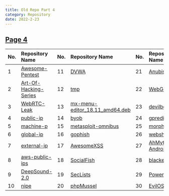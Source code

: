 ```yaml
---
title: Old Repo Part 4
category: Repository
date: 2022-2-23
---
```

## [Page 4](https://github.com/orgs/oneplus-x/repositories?page=4)

| No. | Repository Name | No. | Repository Name | No. | Repository Name |
| :---| :-------------- | :---| :-------------- | :---| :-------------- |
|1| [Awesome-Pentest](https://github.com/oneplus-x/Awesome-Pentest/archive/refs/heads/master.zip)|11| [DVWA](https://github.com/oneplus-x/DVWA/archive/refs/heads/master.zip)|21| [Anubis](https://github.com/oneplus-x/Anubis/archive/refs/heads/master.zip)|
|2| [Art-Of-Hacking-Series](https://github.com/oneplus-x/Art-Of-Hacking-Series/archive/refs/heads/master.zip)|12| [tmp](https://github.com/oneplus-x/tmp/archive/refs/heads/master.zip)|22| [WebGoat](https://github.com/oneplus-x/WebGoat/archive/refs/heads/master.zip)|
|3| [WebRTC-Leak](https://github.com/oneplus-x/WebRTC-Leak/archive/refs/heads/master.zip)|13| [mx-menu-editor_18.11_amd64.deb](https://github.com/oneplus-x/mx-menu-editor_18.11_amd64.deb/archive/refs/heads/master.zip)|23| [devilbox](https://github.com/oneplus-x/devilbox/archive/refs/heads/master.zip)|
|4| [public-ip](https://github.com/oneplus-x/public-ip/archive/refs/heads/master.zip)|14| [byob](https://github.com/oneplus-x/byob/archive/refs/heads/master.zip)|24| [gpredict](https://github.com/oneplus-x/gpredict/archive/refs/heads/master.zip)|
|5| [machine-p](https://github.com/oneplus-x/machine-p/archive/refs/heads/master.zip)|15| [metasploit-omnibus](https://github.com/oneplus-x/metasploit-omnibus/archive/refs/heads/master.zip)|25| [morpheus](https://github.com/oneplus-x/morpheus/archive/refs/heads/master.zip)|
|6| [global-ip](https://github.com/oneplus-x/global-ip/archive/refs/heads/master.zip)|16| [gophish](https://github.com/oneplus-x/gophish/archive/refs/heads/master.zip)|26| [webshell](https://github.com/oneplus-x/webshell/archive/refs/heads/master.zip)|
|7| [external-ip](https://github.com/oneplus-x/external-ip/archive/refs/heads/master.zip)|17| [AwesomeXSS](https://github.com/oneplus-x/AwesomeXSS/archive/refs/heads/master.zip)|27| [AhMyth-Android-RAT](https://github.com/oneplus-x/AhMyth-Android-RAT/archive/refs/heads/master.zip)|
|8| [aws-public-ips](https://github.com/oneplus-x/aws-public-ips/archive/refs/heads/master.zip)|18| [SocialFish](https://github.com/oneplus-x/SocialFish/archive/refs/heads/master.zip)|28| [blackeye](https://github.com/oneplus-x/blackeye/archive/refs/heads/master.zip)|
|9| [DeepSound-2.0](https://github.com/oneplus-x/DeepSound-2.0/archive/refs/heads/master.zip)|19| [SecLists](https://github.com/oneplus-x/SecLists/archive/refs/heads/master.zip)|29| [PowerUpSQL](https://github.com/oneplus-x/PowerUpSQL/archive/refs/heads/master.zip)|
|10| [nipe](https://github.com/oneplus-x/nipe/archive/refs/heads/master.zip)|20| [phpMussel](https://github.com/oneplus-x/phpMussel/archive/refs/heads/master.zip)|30| [EvilOSX](https://github.com/oneplus-x/EvilOSX/archive/refs/heads/master.zip)|
